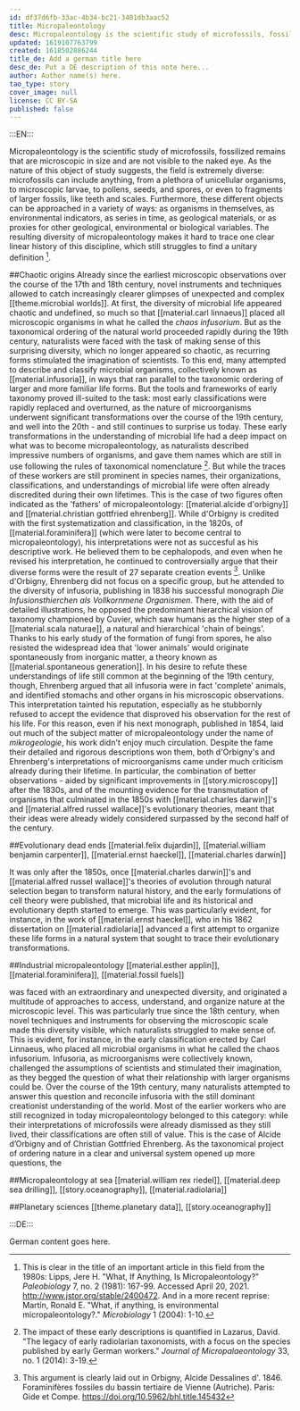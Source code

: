 ```yaml
---
id: df37d6fb-33ac-4b34-bc21-3401db3aac52
title: Micropaleontology
desc: Micropaleontology is the scientific study of microfossils, fossils that are microscopic in size and are not visible to the naked eye.
updated: 1619107763799
created: 1618502886244
title_de: Add a german title here
desc_de: Put a DE description of this note here...
author: Author name(s) here.
tao_type: story
cover_image: null
license: CC BY-SA
published: false
---
```


:::EN:::

Micropaleontology is the scientific study of microfossils, fossilized remains that are microscopic in size and are not visible to the naked eye. As the nature of this object of study suggests, the field is extremely diverse: microfossils can include anything, from a plethora of unicellular organisms, to microscopic larvae, to pollens, seeds, and spores, or even to fragments of larger fossils, like teeth and scales. Furthermore, these different objects can be approached in a variety of ways: as organisms in themselves, as environmental indicators, as series in time, as geological materials, or as proxies for other geological, environmental or biological variables. The resulting diversity of micropaleontology makes it hard to trace one clear linear history of this discipline, which still struggles to find a unitary definition [^micropaleontology1]. 

##Chaotic origins
Already since the earliest microscopic observations over the course of the 17th and 18th century, novel instruments and techniques allowed to catch increasingly clearer glimpses of unexpected and complex [[theme.microbial worlds]]. At first, the diversity of microbial life appeared chaotic and undefined, so much so that [[material.carl linnaeus]] placed all microscopic organisms in what he called the _chaos infusorium_. But as the taxonomical ordering of the natural world proceeded rapidly during the 19th century, naturalists were faced with the task of making sense of this surprising diversity, which no longer appeared so chaotic, as recurring forms stimulated the imagination of scientists. To this end, many attempted to describe and classify microbial organisms, collectively known as [[material.infusoria]], in ways that ran parallel to the taxonomic ordering of larger and more familiar life forms. But the tools and frameworks of early taxonomy proved ill-suited to the task: most early classifications were rapidly replaced and overturned, as the nature of microorganisms underwent significant transformations over the course of the 19th century, and well into the 20th - and still continues to surprise us today. These early transformations in the understanding of microbial life had a deep impact on what was to become micropaleontology, as naturalists described impressive numbers of organisms, and gave them names which are still in use following the rules of taxonomical nomenclature [^micropaleontology2]. But while the traces of these workers are still prominent in species names, their organizations, classifications, and understandings of microbial life were often already discredited during their own lifetimes. This is the case of two figures often indicated as the 'fathers' of micropaleontology: [[material.alcide d'orbigny]] and [[material.christian gottfried ehrenberg]]. While d'Orbigny is credited with the first systematization and classification, in the 1820s, of [[material.foraminifera]] (which were later to become central to micropaleontology), his interpretations were not as succesful as his descriptive work. He believed them to be cephalopods, and even when he revised his interpretation, he continued to controversially argue that their diverse forms were the result of 27 separate creation events [^micropaleontology3]. Unlike d'Orbigny, Ehrenberg did not focus on a specific group, but he attended to the diversity of infusoria, publishing in 1838 his successful monograph _Die Infusionsthierchen als Vollkornmene Organismen_. There, with the aid of detailed illustrations, he opposed the predominant hierarchical vision of taxonomy championed by Cuvier, which saw humans as the higher step of a [[material.scala naturae]], a natural and hierarchical 'chain of beings'. Thanks to his early study of the formation of fungi from spores, he also resisted the widespread idea that 'lower animals' would originate spontaneously from inorganic matter, a theory known as [[material.spontaneous generation]]. In his desire to refute these understandings of life still common at the beginning of the 19th century, though, Ehrenberg argued that all infusoria were in fact 'complete' animals, and identified stomachs and other organs in his microscopic observations. This interpretation tainted his reputation, especially as he stubbornly refused to accept the evidence that disproved his observation for the rest of his life. For this reason, even if his next monograph, published in 1854, laid out much of the subject matter of micropaleontology under the name of _mikrogeologie_, his work didn't enjoy much circulation.
Despite the fame their detailed and rigorous descriptions won them, both d'Orbigny's and Ehrenberg's interpretations of microorganisms came under much criticism already during their lifetime. In particular, the combination of better observations - aided by significant improvements in [[story.microscopy]] after the 1830s, and of the mounting evidence for the transmutation of organisms that culminated in the 1850s with [[material.charles darwin]]'s and [[material.alfred russel wallace]]'s evolutionary theories, meant that their ideas were already widely considered surpassed by the second half of the century.

##Evolutionary dead ends
[[material.felix dujardin]], [[material.william benjamin carpenter]], [[material.ernst haeckel]], [[material.charles darwin]]

It was only after the 1850s, once [[material.charles darwin]]'s and [[material.alfred russel wallace]]'s theories of evolution through natural selection began to transform natural history, and the early formulations of cell theory were published, that microbial life and its historical and evolutionary depth started to emerge. This was particularly evident, for instance, in the work of [[material.ernst haeckel]], who in his 1862 dissertation on [[material.radiolaria]] advanced a first attempt to organize these life forms in a natural system that sought to trace their evolutionary transformations.

##Industrial micropaleontology
[[material.esther applin]], [[material.foraminifera]], [[material.fossil fuels]]

was faced with an extraordinary and unexpected diversity, and originated a multitude of approaches to access, understand, and organize nature at the microscopic level. This was particularly true since the 18th century, when novel techniques and instruments for observing the microscopic scale made this diversity visible, which naturalists struggled to make sense of. This is evident, for instance, in the early classification erected by Carl Linnaeus, who placed all microbial organisms in what he called the chaos infusorium. Infusoria, as microorganisms were collectively known, challenged the assumptions of scientists and stimulated their imagination, as they begged the question of what their relationship with larger organisms could be. Over the course of the 19th century, many naturalists attempted to answer this question and reconcile infusoria with the still dominant creationist understanding of the world. Most of the earlier workers who are still recognized in today micropaleontology belonged to this category: while their interpretations of microfossils were already dismissed as they still lived, their classifications are often still of value. This is the case of Alcide d’Orbigny and of Christian Gottfried Ehrenberg. As the taxonomical project of ordering nature in a clear and universal system opened up more questions, the 

##Micropaleontology at sea
[[material.william rex riedel]], [[material.deep sea drilling]], [[story.oceanography]], [[material.radiolaria]]

##Planetary sciences
[[theme.planetary data]], [[story.oceanography]]

[^micropaleontology1]: This is clear in the title of an important article in this field from the 1980s: Lipps, Jere H. "What, If Anything, Is Micropaleontology?" _Paleobiology_ 7, no. 2 (1981): 167-99. Accessed April 20, 2021. http://www.jstor.org/stable/2400472. And in a more recent reprise: Martin, Ronald E. "What, if anything, is environmental micropaleontology?." _Microbiology_ 1 (2004): 1-10.
[^micropaleontology2]: The impact of these early descriptions is quantified in Lazarus, David. "The legacy of early radiolarian taxonomists, with a focus on the species published by early German workers." _Journal of Micropalaeontology_ 33, no. 1 (2014): 3-19.
[^micropaleontology3]: This argument is clearly laid out in Orbigny, Alcide Dessalines d'. 1846. Foraminifères fossiles du bassin tertiaire de Vienne (Autriche). Paris: Gide et Compe. https://doi.org/10.5962/bhl.title.145432

:::DE:::

German content goes here.
